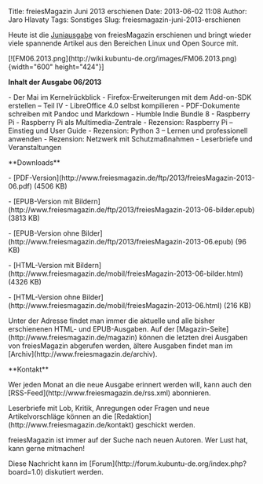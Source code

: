 Title: freiesMagazin Juni 2013 erschienen
Date: 2013-06-02 11:08
Author: Jaro Hlavaty
Tags: Sonstiges
Slug: freiesmagazin-juni-2013-erschienen

Heute ist die
[Juniausgabe](http://www.freiesmagazin.de/freiesMagazin-2013-06) von
freiesMagazin erschienen und bringt wieder viele spannende Artikel aus
den Bereichen Linux und Open Source mit.

</p>
[![FM06.2013.png](http://wiki.kubuntu-de.org/images/FM06.2013.png){width="600"
height="424"}]

</p>
<!--break--><!--break-->

**Inhalt der Ausgabe 06/2013**

</p>
-   Der Mai im Kernelrückblick
-   Firefox-Erweiterungen mit dem Add-on-SDK erstellen – Teil IV
-   LibreOffice 4.0 selbst kompilieren
-   PDF-Dokumente schreiben mit Pandoc und Markdown
-   Humble Indie Bundle 8
-   Raspberry Pi
-   Raspberry Pi als Multimedia-Zentrale
-   Rezension: Raspberry Pi – Einstieg und User Guide
-   Rezension: Python 3 – Lernen und professionell anwenden
-   Rezension: Netzwerk mit Schutzmaßnahmen
-   Leserbriefe und Veranstaltungen

</p>
**Downloads**

</p>
-   [PDF-Version](http://www.freiesmagazin.de/ftp/2013/freiesMagazin-2013-06.pdf)
    (4506 KB)

</p>
-   [EPUB-Version mit
    Bildern](http://www.freiesmagazin.de/ftp/2013/freiesMagazin-2013-06-bilder.epub)
    (3813 KB)

</p>
-   [EPUB-Version ohne
    Bilder](http://www.freiesmagazin.de/ftp/2013/freiesMagazin-2013-06.epub)
    (96 KB)

</p>
-   [HTML-Version mit
    Bildern](http://www.freiesmagazin.de/mobil/freiesMagazin-2013-06-bilder.html)
    (4326 KB)

</p>
-   [HTML-Version ohne
    Bilder](http://www.freiesmagazin.de/mobil/freiesMagazin-2013-06.html)
    (216 KB)

</p>
Unter der Adresse <http://freiesmagazin.de/mobil/> findet man immer die
aktuelle und alle bisher erschienenen HTML- und EPUB-Ausgaben. Auf der
[Magazin-Seite](http://www.freiesmagazin.de/magazin) können die letzten
drei Ausgaben von freiesMagazin abgerufen werden, ältere Ausgaben findet
man im [Archiv](http://www.freiesmagazin.de/archiv).

</p>
**Kontakt**

</p>
Wer jeden Monat an die neue Ausgabe erinnert werden will, kann auch den
[RSS-Feed](http://www.freiesmagazin.de/rss.xml) abonnieren.

</p>
Leserbriefe mit Lob, Kritik, Anregungen oder Fragen und neue
Artikelvorschläge können an die
[Redaktion](http://www.freiesmagazin.de/kontakt) geschickt werden.

</p>
freiesMagazin ist immer auf der Suche nach neuen Autoren. Wer Lust hat,
kann gerne mitmachen!

</p>
Diese Nachricht kann im
[Forum](http://forum.kubuntu-de.org/index.php?board=1.0) diskutiert
werden.

</p>

